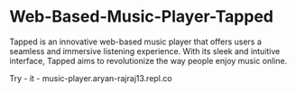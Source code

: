 # Web-Based-Music-Player-Tapped
Tapped is an innovative web-based music player that offers users a seamless and immersive listening experience. With its sleek and intuitive interface, Tapped aims to revolutionize the way people enjoy music online.

Try - it - music-player.aryan-rajraj13.repl.co
